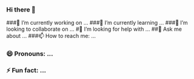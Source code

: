 ### Hi there 👋


###🔭 I’m currently working on ...
###🌱 I’m currently learning ...
###👯 I’m looking to collaborate on ...
#🤔 I’m looking for help with ...
##💬 Ask me about ...
###📫 How to reach me: ...
### 😄 Pronouns: ...
### ⚡ Fun fact: ...
